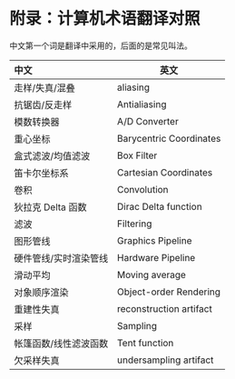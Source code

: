 # 附录：计算机术语翻译对照

中文第一个词是翻译中采用的，后面的是常见叫法。

| 中文                   | 英文                    |
| :--------------------- | ----------------------- |
| 走样/失真/混叠         | aliasing                |
| 抗锯齿/反走样          | Antialiasing            |
| 模数转换器             | A/D Converter           |
| 重心坐标               | Barycentric Coordinates |
| 盒式滤波/均值滤波      | Box Filter              |
| 笛卡尔坐标系           | Cartesian Coordinates   |
| 卷积                   | Convolution             |
| 狄拉克 Delta 函数      | Dirac Delta function    |
| 滤波                   | Filtering               |
| 图形管线               | Graphics Pipeline       |
| 硬件管线/实时渲染管线  | Hardware Pipeline       |
| 滑动平均               | Moving average          |
| 对象顺序渲染           | Object-order Rendering  |
| 重建性失真             | reconstruction artifact |
| 采样                   | Sampling                |
| 帐篷函数/线性滤波函数 | Tent function           |
| 欠采样失真             | undersampling artifact  |
